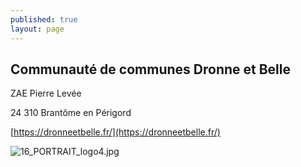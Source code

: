 ```yaml
---
published: true
layout: page
---
```

## Communauté de communes Dronne et Belle

ZAE Pierre Levée

24 310 Brantôme en Périgord

[https://dronneetbelle.fr/](https://dronneetbelle.fr/)

![16_PORTRAIT_logo4.jpg]({{site.baseurl}}/data/images/16/portrait/16_PORTRAIT_logo4.jpg)